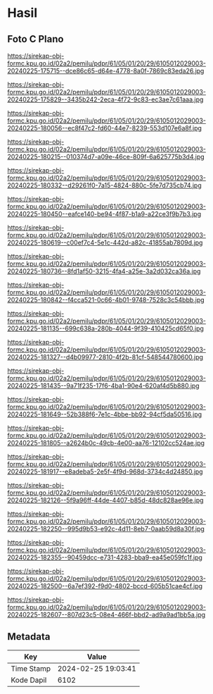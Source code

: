 # Hasil

## Foto C Plano

https://sirekap-obj-formc.kpu.go.id/02a2/pemilu/pdpr/61/05/01/20/29/6105012029003-20240225-175715--dce86c65-d64e-4778-8a0f-7869c83eda26.jpg

https://sirekap-obj-formc.kpu.go.id/02a2/pemilu/pdpr/61/05/01/20/29/6105012029003-20240225-175829--3435b242-2eca-4f72-9c83-ec3ae7c61aaa.jpg

https://sirekap-obj-formc.kpu.go.id/02a2/pemilu/pdpr/61/05/01/20/29/6105012029003-20240225-180056--ec8f47c2-fd60-44e7-8239-553d107e6a8f.jpg

https://sirekap-obj-formc.kpu.go.id/02a2/pemilu/pdpr/61/05/01/20/29/6105012029003-20240225-180215--010374d7-a09e-46ce-809f-6a625775b3d4.jpg

https://sirekap-obj-formc.kpu.go.id/02a2/pemilu/pdpr/61/05/01/20/29/6105012029003-20240225-180332--d29261f0-7a15-4824-880c-5fe7d735cb74.jpg

https://sirekap-obj-formc.kpu.go.id/02a2/pemilu/pdpr/61/05/01/20/29/6105012029003-20240225-180450--eafce140-be94-4f87-b1a9-a22ce3f9b7b3.jpg

https://sirekap-obj-formc.kpu.go.id/02a2/pemilu/pdpr/61/05/01/20/29/6105012029003-20240225-180619--c00ef7c4-5e1c-442d-a82c-41855ab7809d.jpg

https://sirekap-obj-formc.kpu.go.id/02a2/pemilu/pdpr/61/05/01/20/29/6105012029003-20240225-180736--8fd1af50-3215-4fa4-a25e-3a2d032ca36a.jpg

https://sirekap-obj-formc.kpu.go.id/02a2/pemilu/pdpr/61/05/01/20/29/6105012029003-20240225-180842--f4cca521-0c66-4b01-9748-7528c3c54bbb.jpg

https://sirekap-obj-formc.kpu.go.id/02a2/pemilu/pdpr/61/05/01/20/29/6105012029003-20240225-181135--699c638a-280b-4044-9f39-410425cd65f0.jpg

https://sirekap-obj-formc.kpu.go.id/02a2/pemilu/pdpr/61/05/01/20/29/6105012029003-20240225-181327--d4b09977-2810-4f2b-81cf-548544780600.jpg

https://sirekap-obj-formc.kpu.go.id/02a2/pemilu/pdpr/61/05/01/20/29/6105012029003-20240225-181435--9a71f235-17f6-4ba1-90e4-620af4d5b880.jpg

https://sirekap-obj-formc.kpu.go.id/02a2/pemilu/pdpr/61/05/01/20/29/6105012029003-20240225-181649--52b388f6-7e1c-4bbe-bb92-94cf5da50516.jpg

https://sirekap-obj-formc.kpu.go.id/02a2/pemilu/pdpr/61/05/01/20/29/6105012029003-20240225-181805--a2624b0c-49cb-4e00-aa76-12102cc524ae.jpg

https://sirekap-obj-formc.kpu.go.id/02a2/pemilu/pdpr/61/05/01/20/29/6105012029003-20240225-181917--e8adeba5-2e5f-4f9d-968d-3734c4d24850.jpg

https://sirekap-obj-formc.kpu.go.id/02a2/pemilu/pdpr/61/05/01/20/29/6105012029003-20240225-182126--5f9a96ff-44de-4407-b85d-48dc828ae96e.jpg

https://sirekap-obj-formc.kpu.go.id/02a2/pemilu/pdpr/61/05/01/20/29/6105012029003-20240225-182250--995d9b53-e92c-4d11-8eb7-0aab59d8a30f.jpg

https://sirekap-obj-formc.kpu.go.id/02a2/pemilu/pdpr/61/05/01/20/29/6105012029003-20240225-182355--90459dcc-e731-4283-bba9-ea45e059fc1f.jpg

https://sirekap-obj-formc.kpu.go.id/02a2/pemilu/pdpr/61/05/01/20/29/6105012029003-20240225-182500--6a7ef392-f9d0-4802-bccd-605b51cae4cf.jpg

https://sirekap-obj-formc.kpu.go.id/02a2/pemilu/pdpr/61/05/01/20/29/6105012029003-20240225-182607--807d23c5-08e4-466f-bbd2-ad9a9ad1bb5a.jpg


## Metadata

| Key        | Value               |
| ---------- | ------------------- |
| Time Stamp | 2024-02-25 19:03:41 |
| Kode Dapil | 6102                |




